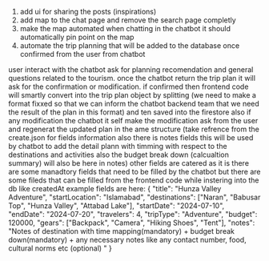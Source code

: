 
1) add ui for sharing the posts (inspirations)
2) add map to the chat page and remove the search page completly
3) make the map automated when chatting in the chatbot it should automatically pin point on the map
4) automate the trip planning that will be added to the database once confirmed from the user from chatbot



user interact with the chatbot ask for planning recomendation and general questions related to the tourism. once the chatbot return the trip plan it will ask for the confirmation or modification.
if confirmed then frontend code will smartly convert into the trip plan object by splitting (we need to make a format fixxed so that we can inform the chatbot backend team that we need the result of the plan in this format) and ten saved into the firestore
also if any modification the chatbot it self make the modification ask from the user and regenerat the updated plan in the ame structure
(take refrence from the create.json for fields information also there is notes fields this will be used by chatbot to add the detail plann with timming with respect to the destinations and activities also the budget break down (calcualtion summary) will also be here in notes) other fields are catered as it is there are some manadtory fields that need to be filled by the chatbot but there are some fileds that can be filled from the frontend code while instering into the db like createdAt example fields are here:
{
    "title": "Hunza Valley Adventure",
    "startLocation": "Islamabad",
    "destinations": ["Naran", "Babusar Top", "Hunza Valley", "Attabad Lake"],
    "startDate": "2024-07-10",
    "endDate": "2024-07-20",
    "travelers": 4,
    "tripType": "Adventure",
    "budget": 120000,
    "gears": ["Backpack", "Camera", "Hiking Shoes", "Tent"],
    "notes": "Notes of destination with time mapping(mandatory) + budget break down(mandatory) + any necessary notes like any contact number, food, cultural norms etc (optional) "
}